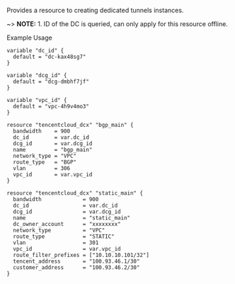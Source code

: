Provides a resource to creating dedicated tunnels instances.

~> **NOTE:** 1. ID of the DC is queried, can only apply for this resource offline.

Example Usage

```hcl
variable "dc_id" {
  default = "dc-kax48sg7"
}

variable "dcg_id" {
  default = "dcg-dmbhf7jf"
}

variable "vpc_id" {
  default = "vpc-4h9v4mo3"
}

resource "tencentcloud_dcx" "bgp_main" {
  bandwidth    = 900
  dc_id        = var.dc_id
  dcg_id       = var.dcg_id
  name         = "bgp_main"
  network_type = "VPC"
  route_type   = "BGP"
  vlan         = 306
  vpc_id       = var.vpc_id
}

resource "tencentcloud_dcx" "static_main" {
  bandwidth             = 900
  dc_id                 = var.dc_id
  dcg_id                = var.dcg_id
  name                  = "static_main"
  dc_owner_account      = "xxxxxxxx"
  network_type          = "VPC"
  route_type            = "STATIC"
  vlan                  = 301
  vpc_id                = var.vpc_id
  route_filter_prefixes = ["10.10.10.101/32"]
  tencent_address       = "100.93.46.1/30"
  customer_address      = "100.93.46.2/30"
}
```